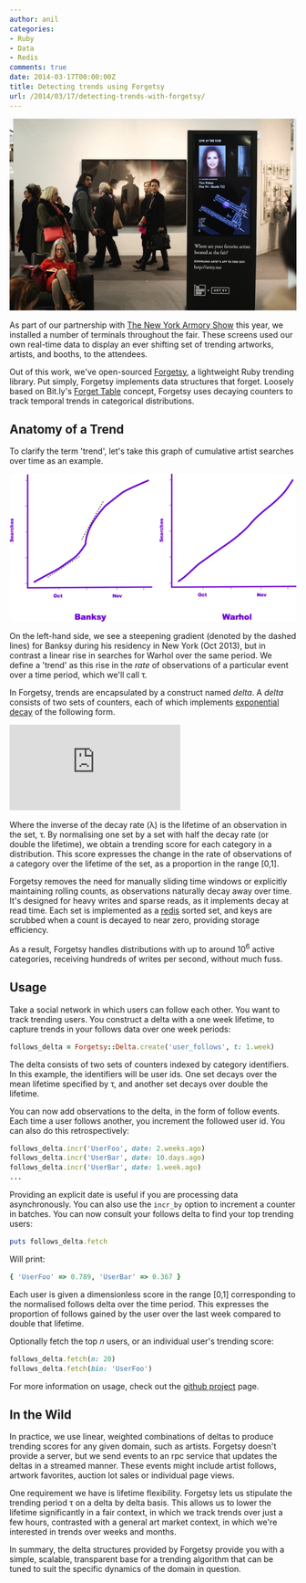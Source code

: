 ```yaml
---
author: anil
categories:
- Ruby
- Data
- Redis
comments: true
date: 2014-03-17T00:00:00Z
title: Detecting trends using Forgetsy
url: /2014/03/17/detecting-trends-with-forgetsy/
---
```


![Armory Trending Screen](/images/2014-03-17-detecting-trends-with-forgetsy/monolith.jpg)

As part of our partnership with [The New York Armory Show](https://www.thearmoryshow.com/) this year, we installed a number of terminals throughout the fair. These screens used our own real-time data to display an ever shifting set of trending artworks, artists, and booths, to the attendees.

Out of this work, we've open-sourced [Forgetsy](https://github.com/cavvia/forgetsy), a lightweight Ruby trending library. Put simply, Forgetsy implements data structures that forget. Loosely based on Bit.ly's [Forget Table](http://word.bitly.com/post/41284219720/forget-table) concept, Forgetsy uses decaying counters to track temporal trends in categorical distributions.

<!--more-->

## Anatomy of a Trend

To clarify the term 'trend', let's take this graph of cumulative artist searches over time as an example.

![Artist Search Graphs](/images/2014-03-17-detecting-trends-with-forgetsy/searches.png)

On the left-hand side, we see a steepening gradient (denoted by the dashed lines) for Banksy during his residency in New York (Oct 2013), but in contrast a linear rise in searches for Warhol over the same period. We define a 'trend' as this rise in the _rate_ of observations of a particular event over a time period, which we'll call τ.

In Forgetsy, trends are encapsulated by a construct named _delta_. A _delta_ consists of two sets of counters, each of which implements [exponential decay](https://en.wikipedia.org/wiki/Exponential_decay) of the following form.

![Exponential Decay](http://latex.codecogs.com/gif.latex?X_t_1%3DX_t_0%5Ctimes%7Be%5E%7B-%5Clambda%5Ctimes%7Bt%7D%7D%7D)

Where the inverse of the decay rate (λ) is the lifetime of an observation in the set, τ. By normalising one set by a set with half the decay rate (or double the lifetime), we obtain a trending score for each category in a distribution. This score expresses the change in the rate of observations of a category over the lifetime of the set, as a proportion in the range [0,1].

Forgetsy removes the need for manually sliding time windows or explicitly maintaining rolling counts, as observations naturally decay away over time. It's designed for heavy writes and sparse reads, as it implements decay at read time. Each set is implemented as a [redis](http://redis.io/) sorted set, and keys are scrubbed when a count is decayed to near zero, providing storage efficiency.

As a result, Forgetsy handles distributions with up to around 10<sup>6</sup> active categories, receiving hundreds of writes per second, without much fuss.

## Usage

Take a social network in which users can follow each other. You want to track trending users. You construct a delta with a one week lifetime, to capture trends in your follows data over one week periods:

``` ruby
follows_delta = Forgetsy::Delta.create('user_follows', t: 1.week)
```

The delta consists of two sets of counters indexed by category identifiers. In this example, the identifiers will be user ids. One set decays over the mean lifetime specified by τ, and another set decays over double the lifetime.

You can now add observations to the delta, in the form of follow events. Each time a user follows another, you increment the followed user id. You can also do this retrospectively:

``` ruby
follows_delta.incr('UserFoo', date: 2.weeks.ago)
follows_delta.incr('UserBar', date: 10.days.ago)
follows_delta.incr('UserBar', date: 1.week.ago)
...
```

Providing an explicit date is useful if you are processing data asynchronously. You can also use the `incr_by` option to increment a counter in batches. You can now consult your follows delta to find your top trending users:

``` ruby
puts follows_delta.fetch
```

Will print:

``` ruby
{ 'UserFoo' => 0.789, 'UserBar' => 0.367 }
```

Each user is given a dimensionless score in the range [0,1] corresponding to the normalised follows delta over the time period. This expresses the proportion of follows gained by the user over the last week compared to double that lifetime.

Optionally fetch the top _n_ users, or an individual user's trending score:

``` ruby
follows_delta.fetch(n: 20)
follows_delta.fetch(bin: 'UserFoo')
```

For more information on usage, check out the [github project](https://github.com/cavvia/forgetsy) page.

## In the Wild

In practice, we use linear, weighted combinations of deltas to produce trending scores for any given domain, such as artists. Forgetsy doesn't provide a server, but we send events to an rpc service that updates the deltas in a streamed manner. These events might include artist follows, artwork favorites, auction lot sales or individual page views.

One requirement we have is lifetime flexibility. Forgetsy lets us stipulate the trending period τ on a delta by delta basis. This allows us to lower the lifetime significantly in a fair context, in which we track trends over just a few hours, contrasted with a general art market context, in which we're interested in trends over weeks and months.

In summary, the delta structures provided by Forgetsy provide you with a simple, scalable, transparent base for a trending algorithm that can be tuned to suit the specific dynamics of the domain in question.
